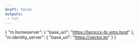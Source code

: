 ```yaml
---
draft: false
outputs:
 - txt
---
```


{
    "m.homeserver": {
        "base_url": "https://laroccx-llc.ems.host"
    },
    "m.identity_server": {
        "base_url": "https://vector.im"
    }
}
